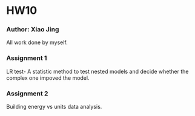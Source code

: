 # HW10 
### Author: Xiao Jing
All work done by myself.

### Assignment 1
LR test- A statistic method to test nested models and decide whether the complex one impoved the model.

### Assignment 2
Building energy vs units data analysis.
